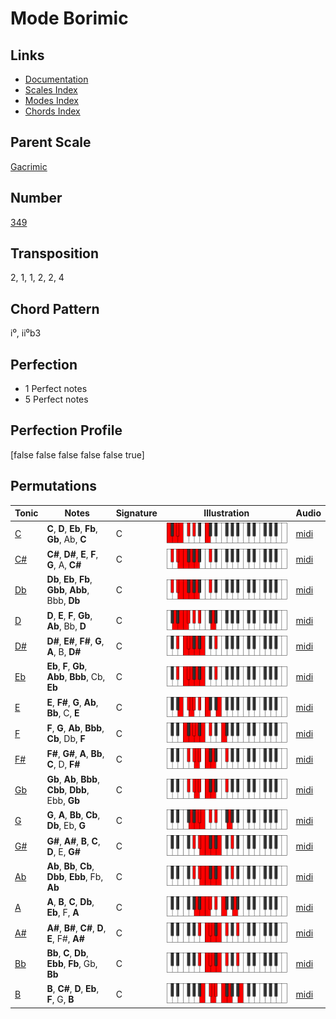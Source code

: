 # Mode Borimic

## Links

- [Documentation](README.md)
- [Scales Index](Scales.md)
- [Modes Index](Modes.md)
- [Chords Index](Chords.md)

## Parent Scale

[Gacrimic](ScaleGacrimic.md)

## Number

[349](https://ianring.com/musictheory/scales/349)

## Transposition

2, 1, 1, 2, 2, 4

## Chord Pattern

i⁰, ii⁰b3

## Perfection

- 1 Perfect notes
- 5 Perfect notes

## Perfection Profile

[false false false false false true]

## Permutations

| Tonic | Notes | Signature | Illustration | Audio |
|-------|-------|-----------|--------------|-------|
| [C](ModeCNaturalBorimic.md) | **C**, **D**, **Eb**, **Fb**, **Gb**, Ab, **C** | C | ![CNaturalBorimic](ModeCNaturalBorimic.png) | [midi](https://github.com/edipermadi/music/blob/main/docs/ModeCNaturalBorimic.mid?raw=true) |
| [C#](ModeCSharpBorimic.md) | **C#**, **D#**, **E**, **F**, **G**, A, **C#** | C | ![CSharpBorimic](ModeCSharpBorimic.png) | [midi](https://github.com/edipermadi/music/blob/main/docs/ModeCSharpBorimic.mid?raw=true) |
| [Db](ModeDFlatBorimic.md) | **Db**, **Eb**, **Fb**, **Gbb**, **Abb**, Bbb, **Db** | C | ![DFlatBorimic](ModeDFlatBorimic.png) | [midi](https://github.com/edipermadi/music/blob/main/docs/ModeDFlatBorimic.mid?raw=true) |
| [D](ModeDNaturalBorimic.md) | **D**, **E**, **F**, **Gb**, **Ab**, Bb, **D** | C | ![DNaturalBorimic](ModeDNaturalBorimic.png) | [midi](https://github.com/edipermadi/music/blob/main/docs/ModeDNaturalBorimic.mid?raw=true) |
| [D#](ModeDSharpBorimic.md) | **D#**, **E#**, **F#**, **G**, **A**, B, **D#** | C | ![DSharpBorimic](ModeDSharpBorimic.png) | [midi](https://github.com/edipermadi/music/blob/main/docs/ModeDSharpBorimic.mid?raw=true) |
| [Eb](ModeEFlatBorimic.md) | **Eb**, **F**, **Gb**, **Abb**, **Bbb**, Cb, **Eb** | C | ![EFlatBorimic](ModeEFlatBorimic.png) | [midi](https://github.com/edipermadi/music/blob/main/docs/ModeEFlatBorimic.mid?raw=true) |
| [E](ModeENaturalBorimic.md) | **E**, **F#**, **G**, **Ab**, **Bb**, C, **E** | C | ![ENaturalBorimic](ModeENaturalBorimic.png) | [midi](https://github.com/edipermadi/music/blob/main/docs/ModeENaturalBorimic.mid?raw=true) |
| [F](ModeFNaturalBorimic.md) | **F**, **G**, **Ab**, **Bbb**, **Cb**, Db, **F** | C | ![FNaturalBorimic](ModeFNaturalBorimic.png) | [midi](https://github.com/edipermadi/music/blob/main/docs/ModeFNaturalBorimic.mid?raw=true) |
| [F#](ModeFSharpBorimic.md) | **F#**, **G#**, **A**, **Bb**, **C**, D, **F#** | C | ![FSharpBorimic](ModeFSharpBorimic.png) | [midi](https://github.com/edipermadi/music/blob/main/docs/ModeFSharpBorimic.mid?raw=true) |
| [Gb](ModeGFlatBorimic.md) | **Gb**, **Ab**, **Bbb**, **Cbb**, **Dbb**, Ebb, **Gb** | C | ![GFlatBorimic](ModeGFlatBorimic.png) | [midi](https://github.com/edipermadi/music/blob/main/docs/ModeGFlatBorimic.mid?raw=true) |
| [G](ModeGNaturalBorimic.md) | **G**, **A**, **Bb**, **Cb**, **Db**, Eb, **G** | C | ![GNaturalBorimic](ModeGNaturalBorimic.png) | [midi](https://github.com/edipermadi/music/blob/main/docs/ModeGNaturalBorimic.mid?raw=true) |
| [G#](ModeGSharpBorimic.md) | **G#**, **A#**, **B**, **C**, **D**, E, **G#** | C | ![GSharpBorimic](ModeGSharpBorimic.png) | [midi](https://github.com/edipermadi/music/blob/main/docs/ModeGSharpBorimic.mid?raw=true) |
| [Ab](ModeAFlatBorimic.md) | **Ab**, **Bb**, **Cb**, **Dbb**, **Ebb**, Fb, **Ab** | C | ![AFlatBorimic](ModeAFlatBorimic.png) | [midi](https://github.com/edipermadi/music/blob/main/docs/ModeAFlatBorimic.mid?raw=true) |
| [A](ModeANaturalBorimic.md) | **A**, **B**, **C**, **Db**, **Eb**, F, **A** | C | ![ANaturalBorimic](ModeANaturalBorimic.png) | [midi](https://github.com/edipermadi/music/blob/main/docs/ModeANaturalBorimic.mid?raw=true) |
| [A#](ModeASharpBorimic.md) | **A#**, **B#**, **C#**, **D**, **E**, F#, **A#** | C | ![ASharpBorimic](ModeASharpBorimic.png) | [midi](https://github.com/edipermadi/music/blob/main/docs/ModeASharpBorimic.mid?raw=true) |
| [Bb](ModeBFlatBorimic.md) | **Bb**, **C**, **Db**, **Ebb**, **Fb**, Gb, **Bb** | C | ![BFlatBorimic](ModeBFlatBorimic.png) | [midi](https://github.com/edipermadi/music/blob/main/docs/ModeBFlatBorimic.mid?raw=true) |
| [B](ModeBNaturalBorimic.md) | **B**, **C#**, **D**, **Eb**, **F**, G, **B** | C | ![BNaturalBorimic](ModeBNaturalBorimic.png) | [midi](https://github.com/edipermadi/music/blob/main/docs/ModeBNaturalBorimic.mid?raw=true) |

